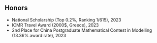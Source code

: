 ## Honors

<ul style="margin:0 0 5px;">
  <li>National Scholarship (Top 0.2%, Ranking 1/615), 2023</li>
  <li>ICMR Travel Award (2000$, Greece), 2023</li>
  <li>2nd Place for China Postgraduate Mathematical Contest in Modelling (13.36% award rate), 2023</li>
</ul>